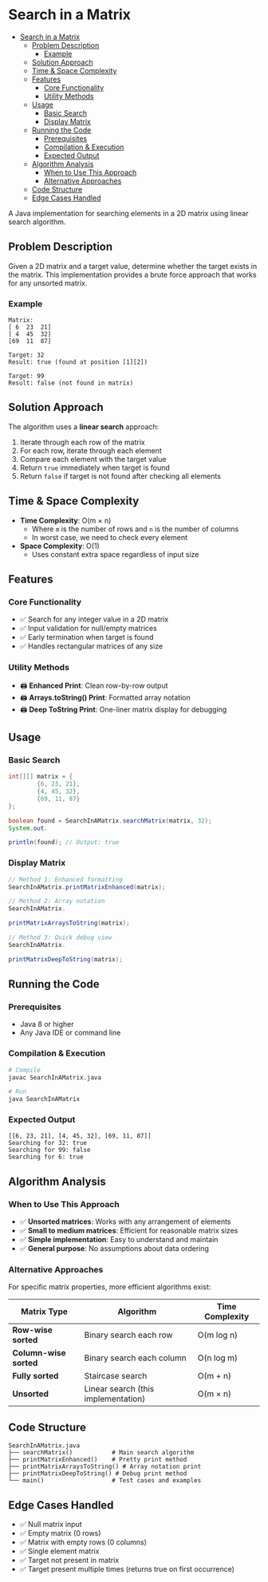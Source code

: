 # Search in a Matrix

<!-- TOC -->
* [Search in a Matrix](#search-in-a-matrix)
  * [Problem Description](#problem-description)
    * [Example](#example)
  * [Solution Approach](#solution-approach)
  * [Time & Space Complexity](#time--space-complexity)
  * [Features](#features)
    * [Core Functionality](#core-functionality)
    * [Utility Methods](#utility-methods)
  * [Usage](#usage)
    * [Basic Search](#basic-search)
    * [Display Matrix](#display-matrix)
  * [Running the Code](#running-the-code)
    * [Prerequisites](#prerequisites)
    * [Compilation & Execution](#compilation--execution)
    * [Expected Output](#expected-output)
  * [Algorithm Analysis](#algorithm-analysis)
    * [When to Use This Approach](#when-to-use-this-approach)
    * [Alternative Approaches](#alternative-approaches)
  * [Code Structure](#code-structure)
  * [Edge Cases Handled](#edge-cases-handled)
<!-- TOC -->

A Java implementation for searching elements in a 2D matrix using linear search algorithm.

## Problem Description

Given a 2D matrix and a target value, determine whether the target exists in the matrix. This implementation provides a
brute force approach that works for any unsorted matrix.

### Example

```
Matrix:
[ 6  23  21]
[ 4  45  32]
[69  11  87]

Target: 32
Result: true (found at position [1][2])

Target: 99
Result: false (not found in matrix)
```

## Solution Approach

The algorithm uses a **linear search** approach:

1. Iterate through each row of the matrix
2. For each row, iterate through each element
3. Compare each element with the target value
4. Return `true` immediately when target is found
5. Return `false` if target is not found after checking all elements

## Time & Space Complexity

- **Time Complexity**: O(m × n)
    - Where `m` is the number of rows and `n` is the number of columns
    - In worst case, we need to check every element
- **Space Complexity**: O(1)
    - Uses constant extra space regardless of input size

## Features

### Core Functionality

- ✅ Search for any integer value in a 2D matrix
- ✅ Input validation for null/empty matrices
- ✅ Early termination when target is found
- ✅ Handles rectangular matrices of any size

### Utility Methods

- 🖨️ **Enhanced Print**: Clean row-by-row output
- 🖨️ **Arrays.toString() Print**: Formatted array notation
- 🖨️ **Deep ToString Print**: One-liner matrix display for debugging

## Usage

### Basic Search

```java
int[][] matrix = {
        {6, 23, 21},
        {4, 45, 32},
        {69, 11, 87}
};

boolean found = SearchInAMatrix.searchMatrix(matrix, 32);
System.out.

println(found); // Output: true
```

### Display Matrix

```java
// Method 1: Enhanced formatting
SearchInAMatrix.printMatrixEnhanced(matrix);

// Method 2: Array notation
SearchInAMatrix.

printMatrixArraysToString(matrix);

// Method 3: Quick debug view
SearchInAMatrix.

printMatrixDeepToString(matrix);
```

## Running the Code

### Prerequisites

- Java 8 or higher
- Any Java IDE or command line

### Compilation & Execution

```bash
# Compile
javac SearchInAMatrix.java

# Run
java SearchInAMatrix
```

### Expected Output

```
[[6, 23, 21], [4, 45, 32], [69, 11, 87]]
Searching for 32: true
Searching for 99: false
Searching for 6: true
```

## Algorithm Analysis

### When to Use This Approach

- ✅ **Unsorted matrices**: Works with any arrangement of elements
- ✅ **Small to medium matrices**: Efficient for reasonable matrix sizes
- ✅ **Simple implementation**: Easy to understand and maintain
- ✅ **General purpose**: No assumptions about data ordering

### Alternative Approaches

For specific matrix properties, more efficient algorithms exist:

| Matrix Type            | Algorithm                           | Time Complexity |
|------------------------|-------------------------------------|-----------------|
| **Row-wise sorted**    | Binary search each row              | O(m log n)      |
| **Column-wise sorted** | Binary search each column           | O(n log m)      |
| **Fully sorted**       | Staircase search                    | O(m + n)        |
| **Unsorted**           | Linear search (this implementation) | O(m × n)        |

## Code Structure

```
SearchInAMatrix.java
├── searchMatrix()           # Main search algorithm
├── printMatrixEnhanced()    # Pretty print method
├── printMatrixArraysToString() # Array notation print
├── printMatrixDeepToString() # Debug print method
└── main()                   # Test cases and examples
```

## Edge Cases Handled

- ✅ Null matrix input
- ✅ Empty matrix (0 rows)
- ✅ Matrix with empty rows (0 columns)
- ✅ Single element matrix
- ✅ Target not present in matrix
- ✅ Target present multiple times (returns true on first occurrence)

